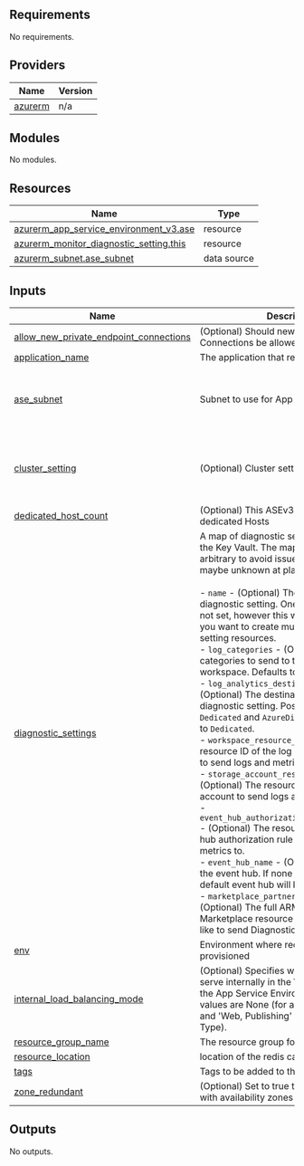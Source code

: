 ## Requirements

No requirements.

## Providers

| Name | Version |
|------|---------|
| <a name="provider_azurerm"></a> [azurerm](#provider\_azurerm) | n/a |

## Modules

No modules.

## Resources

| Name | Type |
|------|------|
| [azurerm_app_service_environment_v3.ase](https://registry.terraform.io/providers/hashicorp/azurerm/latest/docs/resources/app_service_environment_v3) | resource |
| [azurerm_monitor_diagnostic_setting.this](https://registry.terraform.io/providers/hashicorp/azurerm/latest/docs/resources/monitor_diagnostic_setting) | resource |
| [azurerm_subnet.ase_subnet](https://registry.terraform.io/providers/hashicorp/azurerm/latest/docs/data-sources/subnet) | data source |

## Inputs

| Name | Description | Type | Default | Required |
|------|-------------|------|---------|:--------:|
| <a name="input_allow_new_private_endpoint_connections"></a> [allow\_new\_private\_endpoint\_connections](#input\_allow\_new\_private\_endpoint\_connections) | (Optional) Should new Private Endpoint Connections be allowed | `bool` | `null` | no |
| <a name="input_application_name"></a> [application\_name](#input\_application\_name) | The application that requires this resource | `string` | `""` | no |
| <a name="input_ase_subnet"></a> [ase\_subnet](#input\_ase\_subnet) | Subnet to use for App Service Environment | <pre>object({<br>    name           = string<br>    vnet_name      = string<br>    resource_group = string<br>  })</pre> | n/a | yes |
| <a name="input_cluster_setting"></a> [cluster\_setting](#input\_cluster\_setting) | (Optional) Cluster settings for ASE v3 | <pre>list(object({<br>    name  = string<br>    value = string<br>    }<br>  ))</pre> | `[]` | no |
| <a name="input_dedicated_host_count"></a> [dedicated\_host\_count](#input\_dedicated\_host\_count) | (Optional) This ASEv3 should use dedicated Hosts | `number` | `null` | no |
| <a name="input_diagnostic_settings"></a> [diagnostic\_settings](#input\_diagnostic\_settings) | A map of diagnostic settings to create on the Key Vault. The map key is deliberately arbitrary to avoid issues where map keys maybe unknown at plan time.<br><br>- `name` - (Optional) The name of the diagnostic setting. One will be generated if not set, however this will not be unique if you want to create multiple diagnostic setting resources.<br>- `log_categories` - (Optional) A set of log categories to send to the log analytics workspace. Defaults to `[]`.<br>- `log_analytics_destination_type` - (Optional) The destination type for the diagnostic setting. Possible values are `Dedicated` and `AzureDiagnostics`. Defaults to `Dedicated`.<br>- `workspace_resource_id` - (Optional) The resource ID of the log analytics workspace to send logs and metrics to.<br>- `storage_account_resource_id` - (Optional) The resource ID of the storage account to send logs and metrics to.<br>- `event_hub_authorization_rule_resource_id` - (Optional) The resource ID of the event hub authorization rule to send logs and metrics to.<br>- `event_hub_name` - (Optional) The name of the event hub. If none is specified, the default event hub will be selected.<br>- `marketplace_partner_resource_id` - (Optional) The full ARM resource ID of the Marketplace resource to which you would like to send Diagnostic LogsLogs. | <pre>map(object({<br>    name                                     = optional(string, null)<br>    log_categories                           = optional(set(string), [])<br>    log_analytics_destination_type           = optional(string, "Dedicated")<br>    workspace_resource_id                    = optional(string, null)<br>    storage_account_resource_id              = optional(string, null)<br>    event_hub_authorization_rule_resource_id = optional(string, null)<br>    event_hub_name                           = optional(string, null)<br>    marketplace_partner_resource_id          = optional(string, null)<br>  }))</pre> | `{}` | no |
| <a name="input_env"></a> [env](#input\_env) | Environment where redis cache is provisioned | `string` | `"dev"` | no |
| <a name="input_internal_load_balancing_mode"></a> [internal\_load\_balancing\_mode](#input\_internal\_load\_balancing\_mode) | (Optional) Specifies which endpoints to serve internally in the Virtual Network for the App Service Environment. Possible values are None (for an External VIP Type), and 'Web, Publishing' (for an Internal VIP Type). | `string` | `null` | no |
| <a name="input_resource_group_name"></a> [resource\_group\_name](#input\_resource\_group\_name) | The resource group for the redis cache | `string` | n/a | yes |
| <a name="input_resource_location"></a> [resource\_location](#input\_resource\_location) | location of the redis cache | `string` | `"uaenorth"` | no |
| <a name="input_tags"></a> [tags](#input\_tags) | Tags to be added to the resources | `map(string)` | `{}` | no |
| <a name="input_zone_redundant"></a> [zone\_redundant](#input\_zone\_redundant) | (Optional) Set to true to deploy the ASEv3 with availability zones supported | `bool` | `null` | no |

## Outputs

No outputs.
